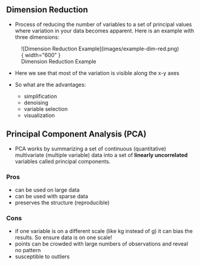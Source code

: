 ## Dimension Reduction

- Process of reducing the number of variables to a set of principal values where variation in your data becomes apparent. Here is an example with three dimensions:

<figure markdown>
  ![Dimension Reduction Example](images/example-dim-red.png){ width="600" }
  <figcaption>Dimension Reduction Example</figcaption>
</figure>

- Here we see that most of the variation is visible along the x-y axes
- So what are the advantages:

  - simplification
  - denoising
  - variable selection
  - visualization

## Principal Component Analysis (PCA)

- PCA works by summarizing a set of continuous (quantitative) multivariate (multiple variable) data into a set of **linearly uncorrelated** variables called principal components.

### Pros

- can be used on large data
- can be used with sparse data
- preserves the structure (reproducible)

### Cons

- if one variable is on a different scale (like kg instead of g) it can bias the results. So ensure data is on one scale!
- points can be crowded with large numbers of observations and reveal no pattern
- susceptible to outliers

